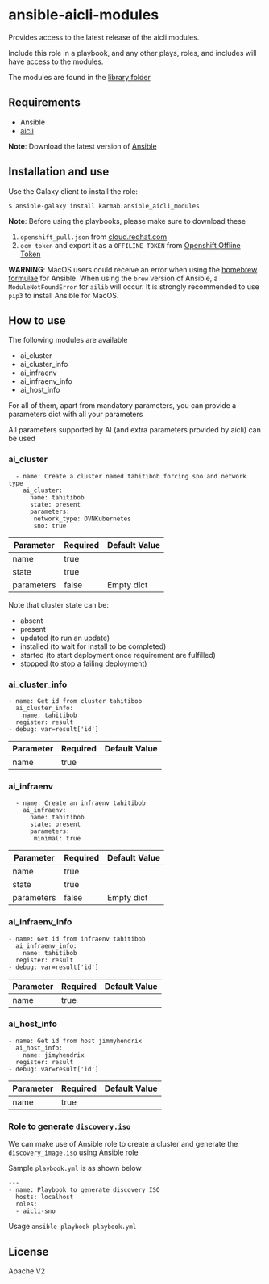 # ansible-aicli-modules

Provides access to the latest release of the aicli modules. 

Include this role in a playbook, and any other plays, roles, and includes will have access to the modules.

The modules are found in the [library folder](./library)

## Requirements

- Ansible
- [aicli](https://github.com/karmab/aicli)

**Note**: Download the latest version of [Ansible](https://docs.ansible.com/ansible/latest/installation_guide/intro_installation.html) 

## Installation and use

Use the Galaxy client to install the role:

```
$ ansible-galaxy install karmab.ansible_aicli_modules
```
**Note**: Before using the playbooks, please make sure to download these
1. `openshift_pull.json` from [cloud.redhat.com](https://console.redhat.com/openshift/install/pull-secret)
2. `ocm token` and export it as a `OFFILINE TOKEN` from [Openshift Offline Token](https://console.redhat.com/openshift/token) 

**WARNING**: MacOS users could receive an error when using the [homebrew formulae](https://formulae.brew.sh/formula/ansible) for Ansible. When using the `brew` version of Ansible, a `ModuleNotFoundError` for `ailib` will occur. It is strongly recommended to use `pip3` to install Ansible for MacOS.

## How to use 

The following modules are available

- ai_cluster
- ai_cluster_info
- ai_infraenv
- ai_infraenv_info
- ai_host_info

For all of them, apart from mandatory parameters, you can provide a parameters dict with all your parameters

All parameters supported by AI (and extra parameters provided by aicli) can be used

### ai_cluster

```
  - name: Create a cluster named tahitibob forcing sno and network type
    ai_cluster:
      name: tahitibob
      state: present
      parameters:
       network_type: OVNKubernetes
       sno: true
```

|Parameter   |Required |Default Value         |
|------------|---------|----------------------|
|name        |true     |                      |
|state       |true     |                      |
|parameters  |false    |Empty dict            |

Note that cluster state can be:
- absent
- present
- updated (to run an update)
- installed (to wait for install to be completed)
- started (to start deployment once requirement are fulfilled)
- stopped (to stop a failing deployment)

### ai_cluster_info

```
- name: Get id from cluster tahitibob
  ai_cluster_info:
    name: tahitibob
  register: result
- debug: var=result['id']
```

|Parameter   |Required |Default Value         |
|------------|---------|----------------------|
|name        |true     |                      |

### ai_infraenv

```
  - name: Create an infraenv tahitibob
    ai_infraenv:
      name: tahitibob
      state: present
      parameters:
       minimal: true
```

|Parameter   |Required |Default Value         |
|------------|---------|----------------------|
|name        |true     |                      |
|state       |true     |                      |
|parameters  |false    |Empty dict            |

### ai_infraenv_info

```
- name: Get id from infraenv tahitibob
  ai_infraenv_info:
    name: tahitibob
  register: result
- debug: var=result['id']
```

|Parameter   |Required |Default Value         |
|------------|---------|----------------------|
|name        |true     |                      |

### ai_host_info

```
- name: Get id from host jimmyhendrix
  ai_host_info:
    name: jimyhendrix
  register: result
- debug: var=result['id']
```

|Parameter   |Required |Default Value         |
|------------|---------|----------------------|
|name        |true     |                      |

### Role to generate `discovery.iso` 

We can make use of Ansible role to create a cluster and generate the `discovery_image.iso` using [Ansible role](https://github.com/DirectedSoul1/ansible-aicli-modules)

Sample `playbook.yml` is as shown below 

```
---
- name: Playbook to generate discovery ISO
  hosts: localhost
  roles:
  - aicli-sno
```

Usage `ansible-playbook playbook.yml` 


## License

Apache V2
